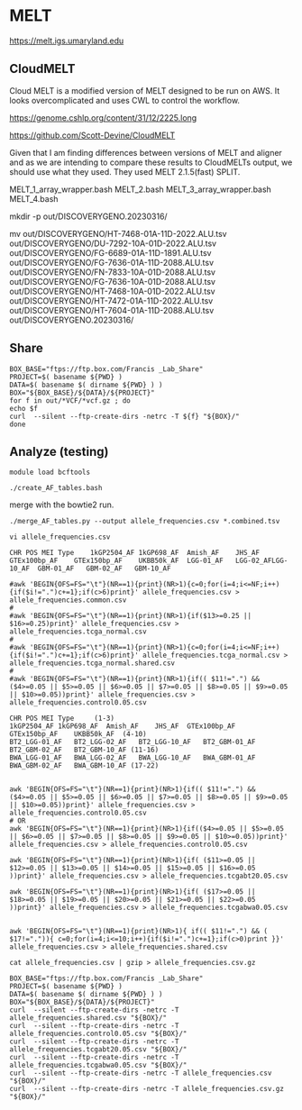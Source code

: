 
#	MELT

https://melt.igs.umaryland.edu


##	CloudMELT

Cloud MELT is a modified version of MELT designed to be run on AWS.
It looks overcomplicated and uses CWL to control the workflow.

https://genome.cshlp.org/content/31/12/2225.long

https://github.com/Scott-Devine/CloudMELT


Given that I am finding differences between versions of MELT and aligner and 
as we are intending to compare these results to CloudMELTs output, we should use what they used.
They used MELT 2.1.5(fast) SPLIT.




MELT_1_array_wrapper.bash
MELT_2.bash
MELT_3_array_wrapper.bash
MELT_4.bash





mkdir -p out/DISCOVERYGENO.20230316/

mv out/DISCOVERYGENO/HT-7468-01A-11D-2022.ALU.tsv out/DISCOVERYGENO/DU-7292-10A-01D-2022.ALU.tsv out/DISCOVERYGENO/FG-6689-01A-11D-1891.ALU.tsv out/DISCOVERYGENO/FG-7636-01A-11D-2088.ALU.tsv out/DISCOVERYGENO/FN-7833-10A-01D-2088.ALU.tsv out/DISCOVERYGENO/FG-7636-10A-01D-2088.ALU.tsv out/DISCOVERYGENO/HT-7468-10A-01D-2022.ALU.tsv out/DISCOVERYGENO/HT-7472-01A-11D-2022.ALU.tsv out/DISCOVERYGENO/HT-7604-01A-11D-2088.ALU.tsv out/DISCOVERYGENO.20230316/






##	Share

```
BOX_BASE="ftps://ftp.box.com/Francis _Lab_Share"
PROJECT=$( basename ${PWD} )
DATA=$( basename $( dirname ${PWD} ) )
BOX="${BOX_BASE}/${DATA}/${PROJECT}"
for f in out/*VCF/*vcf.gz ; do
echo $f
curl  --silent --ftp-create-dirs -netrc -T ${f} "${BOX}/"
done
```




##	Analyze (testing)



```
module load bcftools

./create_AF_tables.bash 
```


merge with the bowtie2 run.
```
./merge_AF_tables.py --output allele_frequencies.csv *.combined.tsv

vi allele_frequencies.csv
```


```
CHR	POS	MEI Type	1kGP2504_AF	1kGP698_AF	Amish_AF	JHS_AF	GTEx100bp_AF	GTEx150bp_AF	UKBB50k_AF	LGG-01_AF	LGG-02_AFLGG-10_AF	GBM-01_AF	GBM-02_AF	GBM-10_AF
```









```
#awk 'BEGIN{OFS=FS="\t"}(NR==1){print}(NR>1){c=0;for(i=4;i<=NF;i++){if($i!=".")c+=1};if(c>6)print}' allele_frequencies.csv > allele_frequencies.common.csv
#
#awk 'BEGIN{OFS=FS="\t"}(NR==1){print}(NR>1){if($13>=0.25 || $16>=0.25)print}' allele_frequencies.csv > allele_frequencies.tcga_normal.csv
#
#awk 'BEGIN{OFS=FS="\t"}(NR==1){print}(NR>1){c=0;for(i=4;i<=NF;i++){if($i!=".")c+=1};if(c>6)print}' allele_frequencies.tcga_normal.csv > allele_frequencies.tcga_normal.shared.csv
#
#awk 'BEGIN{OFS=FS="\t"}(NR==1){print}(NR>1){if(( $11!=".") && ($4>=0.05 || $5>=0.05 || $6>=0.05 || $7>=0.05 || $8>=0.05 || $9>=0.05 || $10>=0.05))print}' allele_frequencies.csv > allele_frequencies.control0.05.csv
```


```
CHR	POS	MEI Type	 (1-3)
1kGP2504_AF	1kGP698_AF	Amish_AF	JHS_AF	GTEx100bp_AF	GTEx150bp_AF	UKBB50k_AF	(4-10)
BT2_LGG-01_AF	BT2_LGG-02_AF	BT2_LGG-10_AF	BT2_GBM-01_AF	BT2_GBM-02_AF	BT2_GBM-10_AF (11-16)
BWA_LGG-01_AF	BWA_LGG-02_AF	BWA_LGG-10_AF	BWA_GBM-01_AF	BWA_GBM-02_AF	BWA_GBM-10_AF (17-22)
```

```

awk 'BEGIN{OFS=FS="\t"}(NR==1){print}(NR>1){if(( $11!=".") && ($4>=0.05 || $5>=0.05 || $6>=0.05 || $7>=0.05 || $8>=0.05 || $9>=0.05 || $10>=0.05))print}' allele_frequencies.csv > allele_frequencies.control0.05.csv
# OR
awk 'BEGIN{OFS=FS="\t"}(NR==1){print}(NR>1){if(($4>=0.05 || $5>=0.05 || $6>=0.05 || $7>=0.05 || $8>=0.05 || $9>=0.05 || $10>=0.05))print}' allele_frequencies.csv > allele_frequencies.control0.05.csv

awk 'BEGIN{OFS=FS="\t"}(NR==1){print}(NR>1){if( ($11>=0.05 || $12>=0.05 || $13>=0.05 || $14>=0.05 || $15>=0.05 || $16>=0.05 ))print}' allele_frequencies.csv > allele_frequencies.tcgabt20.05.csv

awk 'BEGIN{OFS=FS="\t"}(NR==1){print}(NR>1){if( ($17>=0.05 || $18>=0.05 || $19>=0.05 || $20>=0.05 || $21>=0.05 || $22>=0.05 ))print}' allele_frequencies.csv > allele_frequencies.tcgabwa0.05.csv


awk 'BEGIN{OFS=FS="\t"}(NR==1){print}(NR>1){ if(( $11!=".") && ( $17!=".")){ c=0;for(i=4;i<=10;i++){if($i!=".")c+=1};if(c>0)print }}' allele_frequencies.csv > allele_frequencies.shared.csv
```











```
cat allele_frequencies.csv | gzip > allele_frequencies.csv.gz
```







```
BOX_BASE="ftps://ftp.box.com/Francis _Lab_Share"
PROJECT=$( basename ${PWD} )
DATA=$( basename $( dirname ${PWD} ) ) 
BOX="${BOX_BASE}/${DATA}/${PROJECT}"
curl  --silent --ftp-create-dirs -netrc -T allele_frequencies.shared.csv "${BOX}/"
curl  --silent --ftp-create-dirs -netrc -T allele_frequencies.control0.05.csv "${BOX}/"
curl  --silent --ftp-create-dirs -netrc -T allele_frequencies.tcgabt20.05.csv "${BOX}/"
curl  --silent --ftp-create-dirs -netrc -T allele_frequencies.tcgabwa0.05.csv "${BOX}/"
curl  --silent --ftp-create-dirs -netrc -T allele_frequencies.csv "${BOX}/"
curl  --silent --ftp-create-dirs -netrc -T allele_frequencies.csv.gz "${BOX}/"
```







